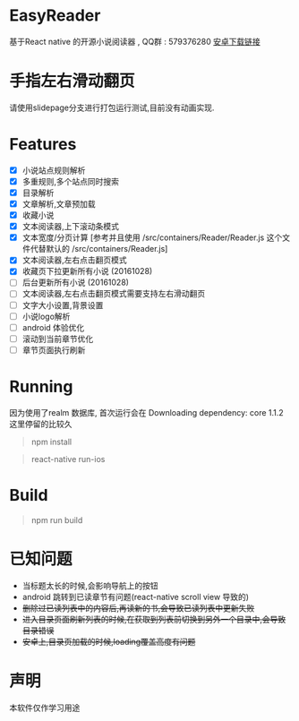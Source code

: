 # EasyReader
基于React native 的开源小说阅读器 , QQ群 : 579376280
[安卓下载链接](https://fir.im/anovel)

# 手指左右滑动翻页
请使用slidepage分支进行打包运行测试,目前没有动画实现.

# Features

- [x] 小说站点规则解析
- [x] 多重规则,多个站点同时搜索
- [x] 目录解析
- [x] 文章解析,文章预加载
- [x] 收藏小说
- [x] 文本阅读器,上下滚动条模式
- [x] 文本宽度/分页计算 [参考并且使用 /src/containers/Reader/Reader.js 这个文件代替默认的 /src/containers/Reader.js]
- [x] 文本阅读器,左右点击翻页模式
- [x] 收藏页下拉更新所有小说 (20161028)
- [ ] 后台更新所有小说 (20161028)
- [ ] 文本阅读器,左右点击翻页模式需要支持左右滑动翻页
- [ ] 文字大小设置,背景设置
- [ ] 小说logo解析
- [ ] android 体验优化
- [ ] 滚动到当前章节优化
- [ ] 章节页面执行刷新

# Running
因为使用了realm 数据库, 首次运行会在 Downloading dependency: core 1.1.2 这里停留的比较久
> npm install

> react-native run-ios

# Build
> npm run build

# 已知问题
- 当标题太长的时候,会影响导航上的按钮
- android 跳转到已读章节有问题(react-native scroll view 导致的)
- ~~删除过已读列表中的内容后,再读新的书,会导致已读列表中更新失败~~
- ~~进入目录页面刷新列表的时候,在获取到列表前切换到另外一个目录中,会导致目录错误~~
- ~~安卓上,目录页加载的时候,loading覆盖高度有问题~~

# 声明
本软件仅作学习用途 
